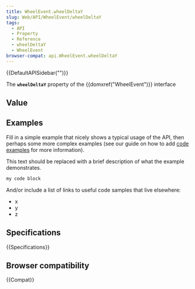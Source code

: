 ```yaml
---
title: WheelEvent.wheelDeltaY
slug: Web/API/WheelEvent/wheelDeltaY
tags:
  - API
  - Property
  - Reference
  - wheelDeltaY
  - WheelEvent
browser-compat: api.WheelEvent.wheelDeltaY
---
```

{{DefaultAPISidebar("")}}

The **`wheelDeltaY`** property of the {{domxref("WheelEvent")}} interface 

## Value



## Examples

Fill in a simple example that nicely shows a typical usage of the API, then perhaps some more complex examples (see our guide on how to add [code examples](/en-US/docs/MDN/Contribute/Structures/Code_examples) for more information).

This text should be replaced with a brief description of what the example demonstrates.

```js
my code block
```

And/or include a list of links to useful code samples that live elsewhere:

*   x
*   y
*   z

## Specifications

{{Specifications}}

## Browser compatibility

{{Compat}}


